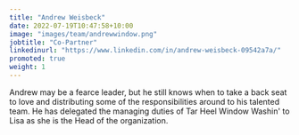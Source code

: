 ```yaml
---
title: "Andrew Weisbeck"
date: 2022-07-19T10:47:58+10:00
image: "images/team/andrewwindow.png"
jobtitle: "Co-Partner"
linkedinurl: "https://www.linkedin.com/in/andrew-weisbeck-09542a7a/"
promoted: true
weight: 1
---
```


Andrew may be a fearce leader, but he still knows when to take a back seat to love and distributing some of the responsibilities around to his talented team. He has delegated the managing duties of Tar Heel Window Washin' to Lisa as she is the Head of the organization.
